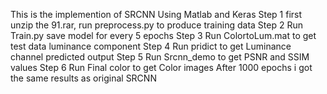 This is the implemention of SRCNN Using Matlab and Keras
Step 1
first unzip the 91.rar, run preprocess.py  to produce training data
Step 2
Run Train.py
save model for every 5 epochs
Step 3
Run ColortoLum.mat to get test data luminance component
Step 4
Run pridict to get Luminance channel predicted output
Step 5
Run Srcnn_demo to get PSNR and SSIM values
Step 6
Run Final color to get Color images
After 1000 epochs i got the same results as original SRCNN
